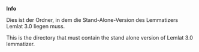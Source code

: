 **Info**

Dies ist der Ordner, in dem die Stand-Alone-Version des Lemmatizers Lemlat 3.0 liegen muss.

This is the directory that must contain the stand alone version of Lemlat 3.0 lemmatizer.